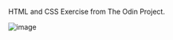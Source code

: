 HTML and CSS Exercise from The Odin Project.

![image](https://github.com/user-attachments/assets/18b5a8f1-862a-4a08-8423-05d9545a62e5)
